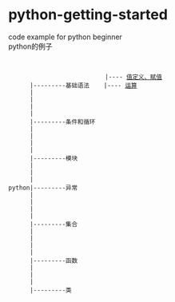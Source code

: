 # python-getting-started
code example for python beginner <br />
python的例子 <br />
<pre><code>
                           
                           |---- <a href="">值定义、赋值</a>
      |---------基础语法    |---- <a href="">运算</a>
      |                    
      |
      |
      |
      |---------条件和循环
      |
      |
      |
      |
      |---------模块
      |
      |
      |
python|---------异常
      |
      |
      |
      |
      |---------集合
      |
      |
      |
      |
      |---------函数
      |
      |
      |
      |---------类
      
      
      
      
      
</code></pre>

